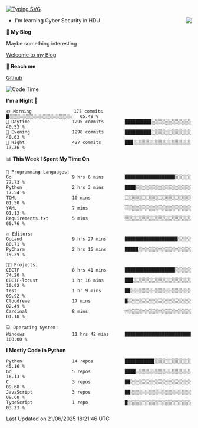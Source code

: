 [![Typing SVG](https://readme-typing-svg.herokuapp.com?font=Fira+Code&pause=1000&random=false&width=450&height=60&lines=Hello+%F0%9F%91%8B%F0%9F%8F%BB;I'm+JBNRZ)](https://git.io/typing-svg)

<a href="#">
  <img align="right" src="https://github-readme-stats.vercel.app/api?username=JBNRZ&show_icons=true&bg_color=15,f2f7fd,E0EAFC" />
</a>

- I'm learning Cyber Security in HDU

 **🌱 My Blog**

Maybe something interesting

[Welcome to my Blog](https://jbnrz.com.cn/)

 **💬 Reach me** 

[Github](https://github.com/JBNRZ)


<!--START_SECTION:waka-->
![Code Time](http://img.shields.io/badge/Code%20Time-1%2C282%20hrs%2014%20mins-blue)

**I'm a Night 🦉** 

```text
🌞 Morning                175 commits         █░░░░░░░░░░░░░░░░░░░░░░░░   05.48 % 
🌆 Daytime                1295 commits        ██████████░░░░░░░░░░░░░░░   40.53 % 
🌃 Evening                1298 commits        ██████████░░░░░░░░░░░░░░░   40.63 % 
🌙 Night                  427 commits         ███░░░░░░░░░░░░░░░░░░░░░░   13.36 % 
```


📊 **This Week I Spent My Time On** 

```text
💬 Programming Languages: 
Go                       9 hrs 6 mins        ███████████████████░░░░░░   77.73 % 
Python                   2 hrs 3 mins        ████░░░░░░░░░░░░░░░░░░░░░   17.54 % 
TOML                     10 mins             ░░░░░░░░░░░░░░░░░░░░░░░░░   01.50 % 
YAML                     7 mins              ░░░░░░░░░░░░░░░░░░░░░░░░░   01.13 % 
Requirements.txt         5 mins              ░░░░░░░░░░░░░░░░░░░░░░░░░   00.76 % 

🔥 Editors: 
GoLand                   9 hrs 27 mins       ████████████████████░░░░░   80.71 % 
PyCharm                  2 hrs 15 mins       █████░░░░░░░░░░░░░░░░░░░░   19.29 % 

🐱‍💻 Projects: 
CBCTF                    8 hrs 41 mins       ███████████████████░░░░░░   74.20 % 
CBCTF-locust             1 hr 16 mins        ███░░░░░░░░░░░░░░░░░░░░░░   10.92 % 
test                     1 hr 9 mins         ██░░░░░░░░░░░░░░░░░░░░░░░   09.92 % 
Cloudreve                17 mins             █░░░░░░░░░░░░░░░░░░░░░░░░   02.49 % 
Cardinal                 8 mins              ░░░░░░░░░░░░░░░░░░░░░░░░░   01.18 % 

💻 Operating System: 
Windows                  11 hrs 42 mins      █████████████████████████   100.00 % 
```

**I Mostly Code in Python** 

```text
Python                   14 repos            ███████████░░░░░░░░░░░░░░   45.16 % 
Go                       5 repos             ████░░░░░░░░░░░░░░░░░░░░░   16.13 % 
C                        3 repos             ██░░░░░░░░░░░░░░░░░░░░░░░   09.68 % 
JavaScript               3 repos             ██░░░░░░░░░░░░░░░░░░░░░░░   09.68 % 
TypeScript               1 repo              █░░░░░░░░░░░░░░░░░░░░░░░░   03.23 % 
```




 Last Updated on 21/06/2025 18:21:46 UTC
<!--END_SECTION:waka-->
